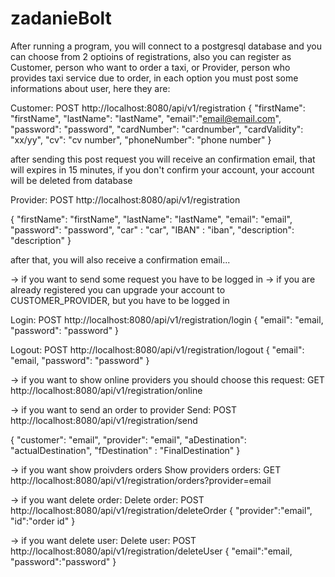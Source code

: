 # zadanieBolt

After running a program, you will connect to a postgresql database and you can choose from 2 optioins of registrations, also you can register as Customer, person who want to order a taxi, or Provider, person who provides taxi service due to order, in each option you must post some informations about user, here they are:


Customer:
POST http://localhost:8080/api/v1/registration
{
    "firstName": "firstName",
    "lastName": "lastName",
    "email":"email@email.com",
    "password": "password",
    "cardNumber": "cardnumber", 
    "cardValidity": "xx/yy",
    "cv": "cv number",
    "phoneNumber": "phone number"
}

after sending this post request you will receive an confirmation email, that will expires in 15 minutes, if you don't confirm your account, your account will be deleted from database

Provider:
POST http://localhost:8080/api/v1/registration

{
    "firstName": "firstName",
    "lastName": "lastName",
    "email": "email",
    "password": "password",
    "car" : "car",
    "IBAN" : "iban",
    "description": "description"
}

after that, you will also receive a confirmation email...

-> if you want to send some request you have to be logged in
-> if you are already registered you can upgrade your account to CUSTOMER_PROVIDER, but you have to be logged in

Login:
POST http://localhost:8080/api/v1/registration/login
{
    "email": "email,
    "password": "password"
}

Logout:
POST http://localhost:8080/api/v1/registration/logout
{
    "email": "email,
    "password": "password"
}

-> if you want to show online providers you should choose this request:
GET http://localhost:8080/api/v1/registration/online


-> if you want to send an order to provider
Send:
POST http://localhost:8080/api/v1/registration/send

{
    "customer": "email",
    "provider": "email",
    "aDestination": "actualDestination",
    "fDestination" : "FinalDestination"
}


-> if you want show proivders orders
Show providers orders:
GET http://localhost:8080/api/v1/registration/orders?provider=email

-> if you want delete order:
Delete order:
POST http://localhost:8080/api/v1/registration/deleteOrder
{
    "provider":"email",
    "id":"order id"
}

-> if you want delete user:
Delete user:
POST http://localhost:8080/api/v1/registration/deleteUser
{
    "email":"email,
    "password":"password"
}

